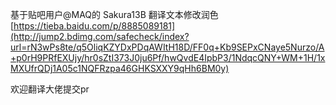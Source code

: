 基于贴吧用户@MAQ的 Sakura13B 翻译文本修改润色
[https://tieba.baidu.com/p/8885089181](http://jump2.bdimg.com/safecheck/index?url=rN3wPs8te/q5OliqKZYDxPDqAWItH18D/FF0q+Kb9SEPxCNaye5Nurzo/A+p0rH9PRfEXUjy/hr0sZtI373J0ju6Pf/hwQvdE4IpbP3/1NdqcQNY+WM+1H/1xMXUfrQDj1A05c1NQFRzpa46GHKSXXY9qHh6BM0y)

欢迎翻译大佬提交pr

